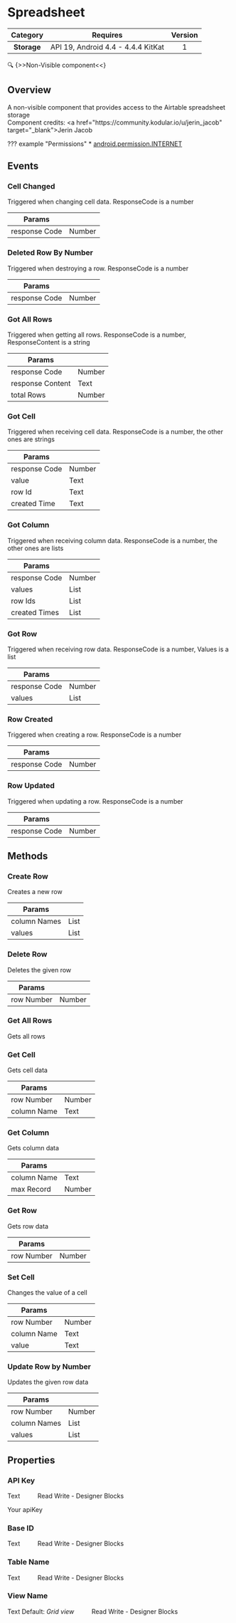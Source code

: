 # Spreadsheet

| Category | Requires | Version |
|:--------:|:-------:|:--------:|
|**Storage**|<span class="chip chip-any">API 19, Android 4.4 - 4.4.4 KitKat</span>|<span class="chip chip-number">1</span>|

:mag: {>>Non-Visible component<<}

## Overview

A non-visible component that provides access to the Airtable spreadsheet storage  
Component credits\: <a href\="https\://community.kodular.io/u/jerin_jacob" target\="_blank">Jerin Jacob</a>

??? example "Permissions"
    * [android.permission.INTERNET](https://developer.android.com/reference/android/Manifest.permission.html#INTERNET)

## Events

### Cell Changed

Triggered when changing cell data. ResponseCode is a number

<div class="block" ai2-block="event" not-rendered="true" value="%7B%22componentName%22:%20%22Spreadsheet%22,%20%22name%22:%20%22Cell%20Changed%22,%20%22params%22:%20%5B%22response%20Code%22%5D%7D"></div>

| Params | []() |
|--------|------|
|response Code|<span class="chip chip-number">Number</span>|


### Deleted Row By Number

Triggered when destroying a row. ResponseCode is a number

<div class="block" ai2-block="event" not-rendered="true" value="%7B%22componentName%22:%20%22Spreadsheet%22,%20%22name%22:%20%22Deleted%20Row%20By%20Number%22,%20%22params%22:%20%5B%22response%20Code%22%5D%7D"></div>

| Params | []() |
|--------|------|
|response Code|<span class="chip chip-number">Number</span>|


### Got All Rows

Triggered when getting all rows. ResponseCode is a number, ResponseContent is a string

<div class="block" ai2-block="event" not-rendered="true" value="%7B%22componentName%22:%20%22Spreadsheet%22,%20%22name%22:%20%22Got%20All%20Rows%22,%20%22params%22:%20%5B%22response%20Code%22,%20%22response%20Content%22,%20%22total%20Rows%22%5D%7D"></div>

| Params | []() |
|--------|------|
|response Code|<span class="chip chip-number">Number</span>|
|response Content|<span class="chip chip-text">Text</span>|
|total Rows|<span class="chip chip-number">Number</span>|


### Got Cell

Triggered when receiving cell data. ResponseCode is a number, the other ones are strings

<div class="block" ai2-block="event" not-rendered="true" value="%7B%22componentName%22:%20%22Spreadsheet%22,%20%22name%22:%20%22Got%20Cell%22,%20%22params%22:%20%5B%22response%20Code%22,%20%22value%22,%20%22row%20Id%22,%20%22created%20Time%22%5D%7D"></div>

| Params | []() |
|--------|------|
|response Code|<span class="chip chip-number">Number</span>|
|value|<span class="chip chip-text">Text</span>|
|row Id|<span class="chip chip-text">Text</span>|
|created Time|<span class="chip chip-text">Text</span>|


### Got Column

Triggered when receiving column data. ResponseCode is a number, the other ones are lists

<div class="block" ai2-block="event" not-rendered="true" value="%7B%22componentName%22:%20%22Spreadsheet%22,%20%22name%22:%20%22Got%20Column%22,%20%22params%22:%20%5B%22response%20Code%22,%20%22values%22,%20%22row%20Ids%22,%20%22created%20Times%22%5D%7D"></div>

| Params | []() |
|--------|------|
|response Code|<span class="chip chip-number">Number</span>|
|values|<span class="chip chip-list">List</span>|
|row Ids|<span class="chip chip-list">List</span>|
|created Times|<span class="chip chip-list">List</span>|


### Got Row

Triggered when receiving row data. ResponseCode is a number, Values is a list

<div class="block" ai2-block="event" not-rendered="true" value="%7B%22componentName%22:%20%22Spreadsheet%22,%20%22name%22:%20%22Got%20Row%22,%20%22params%22:%20%5B%22response%20Code%22,%20%22values%22%5D%7D"></div>

| Params | []() |
|--------|------|
|response Code|<span class="chip chip-number">Number</span>|
|values|<span class="chip chip-list">List</span>|


### Row Created

Triggered when creating a row. ResponseCode is a number

<div class="block" ai2-block="event" not-rendered="true" value="%7B%22componentName%22:%20%22Spreadsheet%22,%20%22name%22:%20%22Row%20Created%22,%20%22params%22:%20%5B%22response%20Code%22%5D%7D"></div>

| Params | []() |
|--------|------|
|response Code|<span class="chip chip-number">Number</span>|


### Row Updated

Triggered when updating a row. ResponseCode is a number

<div class="block" ai2-block="event" not-rendered="true" value="%7B%22componentName%22:%20%22Spreadsheet%22,%20%22name%22:%20%22Row%20Updated%22,%20%22params%22:%20%5B%22response%20Code%22%5D%7D"></div>

| Params | []() |
|--------|------|
|response Code|<span class="chip chip-number">Number</span>|


## Methods

### Create Row

Creates a new row

<div class="block" ai2-block="method" not-rendered="true" value="%7B%22componentName%22:%20%22Spreadsheet%22,%20%22name%22:%20%22Create%20Row%22,%20%22output%22:%20false,%20%22params%22:%20%5B%22column%20Names%22,%20%22values%22%5D%7D"></div>


| Params | []() |
|--------|------|
|column Names|<span class="chip chip-list">List</span>|
|values|<span class="chip chip-list">List</span>|


### Delete Row

Deletes the given row

<div class="block" ai2-block="method" not-rendered="true" value="%7B%22componentName%22:%20%22Spreadsheet%22,%20%22name%22:%20%22Delete%20Row%22,%20%22output%22:%20false,%20%22params%22:%20%5B%22row%20Number%22%5D%7D"></div>


| Params | []() |
|--------|------|
|row Number|<span class="chip chip-number">Number</span>|


### Get All Rows

Gets all rows

<div class="block" ai2-block="method" not-rendered="true" value="%7B%22componentName%22:%20%22Spreadsheet%22,%20%22name%22:%20%22Get%20All%20Rows%22,%20%22output%22:%20false,%20%22params%22:%20%5B%5D%7D"></div>


### Get Cell

Gets cell data

<div class="block" ai2-block="method" not-rendered="true" value="%7B%22componentName%22:%20%22Spreadsheet%22,%20%22name%22:%20%22Get%20Cell%22,%20%22output%22:%20false,%20%22params%22:%20%5B%22row%20Number%22,%20%22column%20Name%22%5D%7D"></div>


| Params | []() |
|--------|------|
|row Number|<span class="chip chip-number">Number</span>|
|column Name|<span class="chip chip-text">Text</span>|


### Get Column

Gets column data

<div class="block" ai2-block="method" not-rendered="true" value="%7B%22componentName%22:%20%22Spreadsheet%22,%20%22name%22:%20%22Get%20Column%22,%20%22output%22:%20false,%20%22params%22:%20%5B%22column%20Name%22,%20%22max%20Record%22%5D%7D"></div>


| Params | []() |
|--------|------|
|column Name|<span class="chip chip-text">Text</span>|
|max Record|<span class="chip chip-number">Number</span>|


### Get Row

Gets row data

<div class="block" ai2-block="method" not-rendered="true" value="%7B%22componentName%22:%20%22Spreadsheet%22,%20%22name%22:%20%22Get%20Row%22,%20%22output%22:%20false,%20%22params%22:%20%5B%22row%20Number%22%5D%7D"></div>


| Params | []() |
|--------|------|
|row Number|<span class="chip chip-number">Number</span>|


### Set Cell

Changes the value of a cell

<div class="block" ai2-block="method" not-rendered="true" value="%7B%22componentName%22:%20%22Spreadsheet%22,%20%22name%22:%20%22Set%20Cell%22,%20%22output%22:%20false,%20%22params%22:%20%5B%22row%20Number%22,%20%22column%20Name%22,%20%22value%22%5D%7D"></div>


| Params | []() |
|--------|------|
|row Number|<span class="chip chip-number">Number</span>|
|column Name|<span class="chip chip-text">Text</span>|
|value|<span class="chip chip-text">Text</span>|


### Update Row by Number

Updates the given row data

<div class="block" ai2-block="method" not-rendered="true" value="%7B%22componentName%22:%20%22Spreadsheet%22,%20%22name%22:%20%22Update%20Row%20by%20Number%22,%20%22output%22:%20false,%20%22params%22:%20%5B%22row%20Number%22,%20%22column%20Names%22,%20%22values%22%5D%7D"></div>


| Params | []() |
|--------|------|
|row Number|<span class="chip chip-number">Number</span>|
|column Names|<span class="chip chip-list">List</span>|
|values|<span class="chip chip-list">List</span>|


## Properties

### API Key

<span class="chip chip-text">Text</span><span style="user-select: none;">&nbsp;&nbsp;&nbsp;&nbsp;&nbsp;&nbsp;&nbsp;&nbsp;&nbsp;&nbsp;</span><span class="chip chip-rw">Read</span><span style="user-select: none;">&nbsp;</span><span class="chip chip-rw">Write</span><span style="user-select: none;">&nbsp;</span>-<span style="user-select: none;">&nbsp;</span><span class="chip chip-bd">Designer</span><span style="user-select: none;">&nbsp;</span><span class="chip chip-bd">Blocks</span><span style="user-select: none;">&nbsp;</span>

Your apiKey

<div class="block" ai2-block="property" not-rendered="true" value="%7B%22componentName%22:%20%22Spreadsheet%22,%20%22name%22:%20%22API%20Key%22,%20%22getter%22:%20true%7D"></div>
<div class="block" ai2-block="property" not-rendered="true" value="%7B%22componentName%22:%20%22Spreadsheet%22,%20%22name%22:%20%22API%20Key%22,%20%22getter%22:%20false%7D"></div>


### Base ID

<span class="chip chip-text">Text</span><span style="user-select: none;">&nbsp;&nbsp;&nbsp;&nbsp;&nbsp;&nbsp;&nbsp;&nbsp;&nbsp;&nbsp;</span><span class="chip chip-rw">Read</span><span style="user-select: none;">&nbsp;</span><span class="chip chip-rw">Write</span><span style="user-select: none;">&nbsp;</span>-<span style="user-select: none;">&nbsp;</span><span class="chip chip-bd">Designer</span><span style="user-select: none;">&nbsp;</span><span class="chip chip-bd">Blocks</span><span style="user-select: none;">&nbsp;</span>

<div class="block" ai2-block="property" not-rendered="true" value="%7B%22componentName%22:%20%22Spreadsheet%22,%20%22name%22:%20%22Base%20ID%22,%20%22getter%22:%20true%7D"></div>
<div class="block" ai2-block="property" not-rendered="true" value="%7B%22componentName%22:%20%22Spreadsheet%22,%20%22name%22:%20%22Base%20ID%22,%20%22getter%22:%20false%7D"></div>


### Table Name

<span class="chip chip-text">Text</span><span style="user-select: none;">&nbsp;&nbsp;&nbsp;&nbsp;&nbsp;&nbsp;&nbsp;&nbsp;&nbsp;&nbsp;</span><span class="chip chip-rw">Read</span><span style="user-select: none;">&nbsp;</span><span class="chip chip-rw">Write</span><span style="user-select: none;">&nbsp;</span>-<span style="user-select: none;">&nbsp;</span><span class="chip chip-bd">Designer</span><span style="user-select: none;">&nbsp;</span><span class="chip chip-bd">Blocks</span><span style="user-select: none;">&nbsp;</span>

<div class="block" ai2-block="property" not-rendered="true" value="%7B%22componentName%22:%20%22Spreadsheet%22,%20%22name%22:%20%22Table%20Name%22,%20%22getter%22:%20true%7D"></div>
<div class="block" ai2-block="property" not-rendered="true" value="%7B%22componentName%22:%20%22Spreadsheet%22,%20%22name%22:%20%22Table%20Name%22,%20%22getter%22:%20false%7D"></div>


### View Name

<span class="chip chip-text">Text</span><span style="user-select: none;">&nbsp;</span><span class="chip chip-text">Default: <i>Grid view</i></span><span style="user-select: none;">&nbsp;&nbsp;&nbsp;&nbsp;&nbsp;&nbsp;&nbsp;&nbsp;&nbsp;&nbsp;</span><span class="chip chip-rw">Read</span><span style="user-select: none;">&nbsp;</span><span class="chip chip-rw">Write</span><span style="user-select: none;">&nbsp;</span>-<span style="user-select: none;">&nbsp;</span><span class="chip chip-bd">Designer</span><span style="user-select: none;">&nbsp;</span><span class="chip chip-bd">Blocks</span><span style="user-select: none;">&nbsp;</span>

<div class="block" ai2-block="property" not-rendered="true" value="%7B%22componentName%22:%20%22Spreadsheet%22,%20%22name%22:%20%22View%20Name%22,%20%22getter%22:%20true%7D"></div>
<div class="block" ai2-block="property" not-rendered="true" value="%7B%22componentName%22:%20%22Spreadsheet%22,%20%22name%22:%20%22View%20Name%22,%20%22getter%22:%20false%7D"></div>
